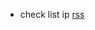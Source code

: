 * check list ip [rss](https://yopmail.com/rss?login=val.town.shanenoi&h=6aca077b538a42f6af0ead22a854ba0f)
